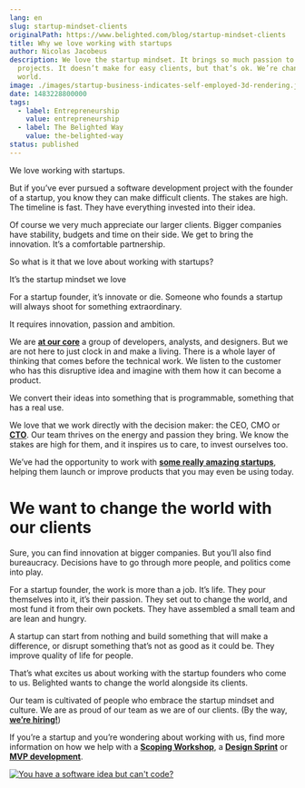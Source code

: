 ```yaml
---
lang: en
slug: startup-mindset-clients
originalPath: https://www.belighted.com/blog/startup-mindset-clients
title: Why we love working with startups
author: Nicolas Jacobeus
description: We love the startup mindset. It brings so much passion to software
  projects. It doesn’t make for easy clients, but that’s ok. We’re changing the
  world.
image: ./images/startup-business-indicates-self-employed-3d-rendering.jpg
date: 1483228800000
tags:
  - label: Entrepreneurship
    value: entrepreneurship
  - label: The Belighted Way
    value: the-belighted-way
status: published
---
```

We love working with startups.

But if you’ve ever pursued a software development project with the founder of a startup, you know they can make difficult clients. The stakes are high. The timeline is fast. They have everything invested into their idea.

Of course we very much appreciate our larger clients. Bigger companies have stability, budgets and time on their side. We get to bring the innovation. It’s a comfortable partnership.

So what is it that we love about working with startups?  
  

It’s the startup mindset we love

For a startup founder, it’s innovate or die. Someone who founds a startup will always shoot for something extraordinary.

It requires innovation, passion and ambition.

We are **[at our core](/about)** a group of developers, analysts, and designers. But we are not here to just clock in and make a living. There is a whole layer of thinking that comes before the technical work. We listen to the customer who has this disruptive idea and imagine with them how it can become a product.

We convert their ideas into something that is programmable, something that has a real use.

We love that we work directly with the decision maker: the CEO, CMO or **[CTO](/blog/do-you-really-need-to-hire-a-cto-to-launch-your-startup)**. Our team thrives on the energy and passion they bring. We know the stakes are high for them, and it inspires us to care, to invest ourselves too.

We’ve had the opportunity to work with **[some really amazing startups](/case-studies)**, helping them launch or improve products that you may even be using today.

We want to change the world with our clients
============================================

Sure, you can find innovation at bigger companies. But you’ll also find bureaucracy. Decisions have to go through more people, and politics come into play.

For a startup founder, the work is more than a job. It’s life. They pour themselves into it, it’s their passion. They set out to change the world, and most fund it from their own pockets. They have assembled a small team and are lean and hungry.

A startup can start from nothing and build something that will make a difference, or disrupt something that’s not as good as it could be. They improve quality of life for people.

That’s what excites us about working with the startup founders who come to us. Belighted wants to change the world alongside its clients.

Our team is cultivated of people who embrace the startup mindset and culture. We are as proud of our team as we are of our clients. (By the way, **[we’re hiring!](/careers)**)

If you’re a startup and you’re wondering about working with us, find more information on how we help with a **[Scoping Workshop](/scoping-workshop)**, a **[Design Sprint](/design-sprint)** or **[MVP development](/mvp-development)**.

[![You have a software idea but can't code?](/images/legacy-cta/2r_muYcfC0X7-yUFIS_kd.png)](https://cta-redirect.hubspot.com/cta/redirect/1684659/2a757af5-8c70-4e5b-bd84-3e0c399fa61d)